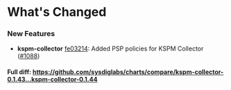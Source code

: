 # What's Changed

### New Features
- **kspm-collector** [fe03214](https://github.com/sysdiglabs/charts/commit/fe0321465d12656a392c1e250e6c441af0a4c1d1): Added PSP policies for KSPM Collector ([#1088](https://github.com/sysdiglabs/charts/issues/1088))

#### Full diff: https://github.com/sysdiglabs/charts/compare/kspm-collector-0.1.43...kspm-collector-0.1.44
